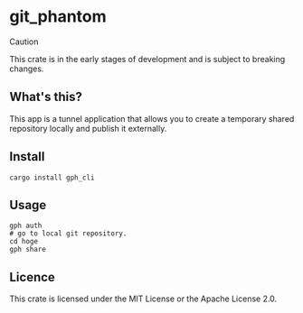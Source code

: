 # git_phantom

> [!CAUTION]
> This crate is in the early stages of development and is subject to breaking changes.

## What's this?

This app is a tunnel application that allows you to create a temporary shared repository locally and publish it
externally.

## Install

```shell
cargo install gph_cli
```

## Usage

```shell
gph auth
# go to local git repository.
cd hoge 
gph share
```

## Licence

This crate is licensed under the MIT License or the Apache License 2.0.
